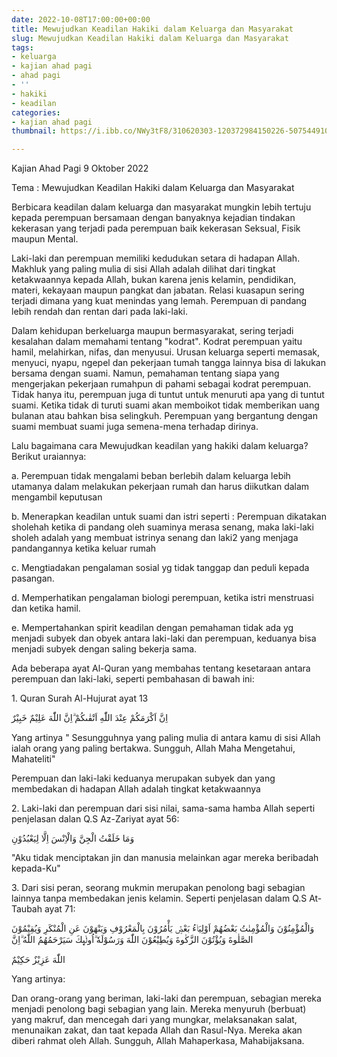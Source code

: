```yaml
---
date: 2022-10-08T17:00:00+00:00
title: Mewujudkan Keadilan Hakiki dalam Keluarga dan Masyarakat
slug: Mewujudkan Keadilan Hakiki dalam Keluarga dan Masyarakat
tags:
- keluarga
- kajian ahad pagi
- ahad pagi
- ''
- hakiki
- keadilan
categories:
- kajian ahad pagi
thumbnail: https://i.ibb.co/NWy3tF8/310620303-120372984150226-507544910897859707-n.jpg

---
```

Kajian Ahad Pagi 9 Oktober 2022

Tema : Mewujudkan Keadilan Hakiki dalam Keluarga dan Masyarakat

Berbicara keadilan dalam keluarga dan masyarakat mungkin lebih tertuju kepada perempuan bersamaan dengan banyaknya kejadian tindakan kekerasan yang terjadi pada perempuan baik kekerasan Seksual, Fisik maupun Mental. 

Laki-laki dan perempuan memiliki kedudukan setara di hadapan Allah. Makhluk yang paling mulia di sisi Allah adalah dilihat dari tingkat ketakwaannya kepada Allah, bukan karena jenis kelamin, pendidikan, materi, kekayaan maupun pangkat dan jabatan. Relasi kuasapun sering terjadi dimana yang kuat menindas yang lemah. Perempuan di pandang lebih  rendah dan rentan dari pada laki-laki. 

Dalam kehidupan berkeluarga maupun bermasyarakat, sering terjadi kesalahan dalam memahami tentang "kodrat". Kodrat perempuan yaitu hamil, melahirkan, nifas, dan menyusui. Urusan keluarga seperti memasak, menyuci, nyapu, ngepel dan pekerjaan tumah tangga lainnya bisa di lakukan bersama dengan suami. Namun, pemahaman tentang siapa yang mengerjakan pekerjaan rumahpun di pahami sebagai kodrat perempuan. Tidak hanya itu, perempuan juga di tuntut untuk menuruti apa yang di tuntut suami. Ketika tidak di turuti suami akan memboikot tidak memberikan uang bulanan atau bahkan bisa selingkuh. Perempuan yang bergantung dengan suami membuat suami juga semena-mena terhadap dirinya.

Lalu bagaimana cara Mewujudkan keadilan yang hakiki dalam keluarga? Berikut uraiannya:

a. Perempuan tidak mengalami beban berlebih dalam keluarga lebih utamanya dalam melakukan pekerjaan rumah dan harus diikutkan dalam mengambil keputusan 

b. Menerapkan keadilan untuk suami dan istri seperti : Perempuan dikatakan sholehah ketika di pandang oleh suaminya merasa senang, maka laki-laki sholeh adalah yang membuat istrinya senang dan  laki2 yang menjaga pandangannya ketika keluar rumah

c. Mengtiadakan pengalaman sosial yg tidak tanggap dan peduli kepada pasangan.

d. Memperhatikan pengalaman biologi perempuan, ketika istri menstruasi dan ketika hamil.

e. Mempertahankan spirit keadilan dengan pemahaman tidak ada yg menjadi subyek dan obyek antara laki-laki dan perempuan,  keduanya bisa menjadi subyek dengan saling bekerja sama.

Ada beberapa ayat Al-Quran yang membahas tentang kesetaraan antara perempuan dan laki-laki, seperti pembahasan di bawah ini:

1\. Quran Surah Al-Hujurat ayat 13

اِنَّ اَكْرَمَكُمْ عِنْدَ اللّٰهِ اَتْقٰىكُمْ ۗاِنَّ اللّٰهَ عَلِيْمٌ خَبِيْرٌ

Yang artinya " Sesungguhnya yang paling mulia di antara kamu di sisi Allah ialah orang yang paling bertakwa. Sungguh, Allah Maha Mengetahui, Mahateliti" 

Perempuan dan laki-laki keduanya merupakan subyek dan yang membedakan di hadapan Allah adalah tingkat ketakwaannya

2\. Laki-laki dan perempuan dari sisi nilai, sama-sama hamba Allah seperti penjelasan dalan Q.S Az-Zariyat ayat 56:

وَمَا خَلَقْتُ الْجِنَّ وَالْاِنْسَ اِلَّا لِيَعْبُدُوْنِ

"Aku tidak menciptakan jin dan manusia melainkan agar mereka beribadah kepada-Ku"

3\. Dari sisi peran, seorang mukmin merupakan penolong bagi sebagian lainnya tanpa membedakan jenis kelamin. Seperti penjelasan dalam Q.S At-Taubah ayat 71:

وَالْمُؤْمِنُوْنَ وَالْمُؤْمِنٰتُ بَعْضُهُمْ اَوْلِيَاۤءُ بَعْضٍۘ يَأْمُرُوْنَ بِالْمَعْرُوْفِ وَيَنْهَوْنَ عَنِ الْمُنْكَرِ وَيُقِيْمُوْنَ الصَّلٰوةَ وَيُؤْتُوْنَ الزَّكٰوةَ وَيُطِيْعُوْنَ اللّٰهَ وَرَسُوْلَهٗ ۗاُولٰۤىِٕكَ سَيَرْحَمُهُمُ اللّٰهُ ۗاِنَّ 

اللّٰهَ عَزِيْزٌ حَكِيْمٌ

Yang artinya:

Dan orang-orang yang beriman, laki-laki dan perempuan, sebagian mereka menjadi penolong bagi sebagian yang lain. Mereka menyuruh (berbuat) yang makruf, dan mencegah dari yang mungkar, melaksanakan salat, menunaikan zakat, dan taat kepada Allah dan Rasul-Nya. Mereka akan diberi rahmat oleh Allah. Sungguh, Allah Mahaperkasa, Mahabijaksana.